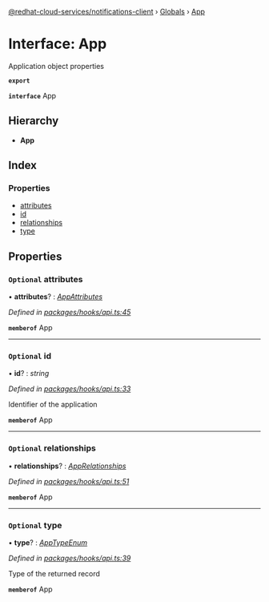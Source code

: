 [@redhat-cloud-services/notifications-client](../README.md) › [Globals](../globals.md) › [App](app.md)

# Interface: App

Application object properties

**`export`** 

**`interface`** App

## Hierarchy

* **App**

## Index

### Properties

* [attributes](app.md#optional-attributes)
* [id](app.md#optional-id)
* [relationships](app.md#optional-relationships)
* [type](app.md#optional-type)

## Properties

### `Optional` attributes

• **attributes**? : *[AppAttributes](appattributes.md)*

*Defined in [packages/hooks/api.ts:45](https://github.com/RedHatInsights/javascript-clients/blob/master/packages/hooks/api.ts#L45)*

**`memberof`** App

___

### `Optional` id

• **id**? : *string*

*Defined in [packages/hooks/api.ts:33](https://github.com/RedHatInsights/javascript-clients/blob/master/packages/hooks/api.ts#L33)*

Identifier of the application

**`memberof`** App

___

### `Optional` relationships

• **relationships**? : *[AppRelationships](apprelationships.md)*

*Defined in [packages/hooks/api.ts:51](https://github.com/RedHatInsights/javascript-clients/blob/master/packages/hooks/api.ts#L51)*

**`memberof`** App

___

### `Optional` type

• **type**? : *[AppTypeEnum](../enums/apptypeenum.md)*

*Defined in [packages/hooks/api.ts:39](https://github.com/RedHatInsights/javascript-clients/blob/master/packages/hooks/api.ts#L39)*

Type of the returned record

**`memberof`** App
